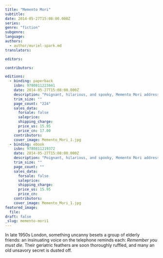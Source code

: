 ```yaml
---
title: "Memento Mori"
subtitle:
date: 2014-05-27T15:08:00.000Z
series:
genre: "fiction"
subgenre:
language:
authors:
  - author/muriel-spark.md
translators:

editors:

contributors:

editions:
  - binding: paperback
    isbn: 9780811223041
    date: 2014-05-27T15:08:00.000Z
    description: "Poignant, hilarious, and spooky, Memento Mori addresses old age "
    trim_size: ""
    page_count: "224"
    sales_data:
      forsale: false
      saleprice:
      shipping_charge:
      price_us: 15.95
      price_cn: 17.00
    contributors:
    cover_image: Memento_Mori_1.jpg
  - binding: ebook
    isbn: 9780811219372
    date: 2014-05-27T15:08:00.000Z
    description: "Poignant, hilarious, and spooky, Memento Mori addresses old age "
    trim_size: ""
    page_count: ""
    sales_data:
      forsale: false
      saleprice:
      shipping_charge:
      price_us: 15.95
      price_cn:
    contributors:
    cover_image: Memento_Mori_1.jpg
featured_image:
  file:
draft: false
_slug: memento-mori1
---
```


In late 1950s London, something uncanny besets a group of elderly friends: an insinuating voice on the telephone reminds each: _Remember you must die_. Their geriatric feathers are soon thoroughly ruffled, and many an old unsavory secret is dusted off.

